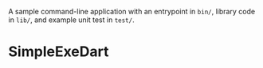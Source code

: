 A sample command-line application with an entrypoint in `bin/`, library code
in `lib/`, and example unit test in `test/`.
# SimpleExeDart
